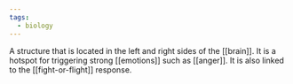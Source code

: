 ```yaml
---
tags:
  - biology
---
```

A structure that is located in the left and right sides of the [[brain]]. It is a hotspot for triggering strong [[emotions]] such as [[anger]]. It is also linked to the [[fight-or-flight]] response.
